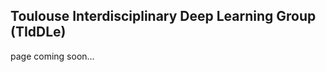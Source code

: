 ## Toulouse Interdisciplinary Deep Learning Group (TIdDLe)

page coming soon...

<div>
<script>
  function load_home() {
     document.getElementById("content").innerHTML='<object type="text/html" data="http://tiddle.epizy.com/register.php" ></object>';
}
  load_home()
</script>
  </div>
